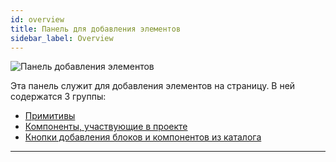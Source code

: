 ```yaml
---
id: overview
title: Панель для добавления элементов
sidebar_label: Overview
---
```


![Панель добавления элементов](/scr/adding-panel-general.png)

Эта панель служит для добавления элементов на страницу. В ней содержатся 3 группы:

-   [Примитивы](/interface/left-panels/adding-panel/primitives/overview)
-   [Компоненты, участвующие в проекте](/interface/left-panels/adding-panel/components)
-   [Кнопки добавления блоков и компонентов из каталога](/interface/left-panels/adding-panel/catalog)

---
